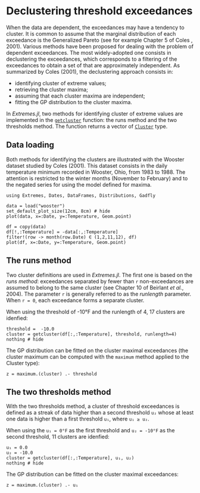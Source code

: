 
# Declustering threshold exceedances

When the data are dependent, the exceedances may have a tendency to cluster. It is common to assume that the marginal distribution of each exceedance is the Generalized Pareto (see for example Chapter 5 of Coles , 2001). Various methods have been proposed for dealing with the problem of dependent exceedances. The most widely-adopted one consists in declustering the exceedances, which corresponds to a filtering of the exceedances to obtain a set of that are approximately independent. As summarized by Coles (2001), the declustering approach consists in:
- identifying cluster of extreme values;
- retrieving the cluster maxima;
- assuming that each cluster maxima are independent;
- fitting the GP distribution to the cluster maxima.

In *Extremes.jl*, two methods for identifying cluster of extreme values are implemented in the [`getcluster`](@ref) function: the runs method and the two thresholds method. The function returns a vector of [`Cluster`](@ref) type.


## Data loading

 Both methods for identifying the clusters are illustrated with the Wooster dataset studied by Coles (2001). This dataset consists in the daily temperature minimum recorded in Wooster, Ohio, from 1983 to 1988. The attention is restricted to the winter months (November to February) and to the negated series for using the model defined for maxima.

```@setup wooster
using Extremes, Dates, DataFrames, Distributions, Gadfly
```

```@example wooster
data = load("wooster")
set_default_plot_size(12cm, 8cm) # hide
plot(data, x=:Date, y=:Temperature, Geom.point)
```

```@example wooster
df = copy(data)
df[!,:Temperature] = -data[:,:Temperature]
filter!(row -> month(row.Date) ∈ (1,2,11,12), df)
plot(df, x=:Date, y=:Temperature, Geom.point)
```


## The runs method

Two cluster definitions are used in *Extremes.jl*. The first one is based on the *runs method*:
exceedances separated by fewer than ``r`` non-exceedances are assumed to belong to the same cluster (see Chapter 10 of Beirlant *et al.*, 2004). The parameter ``r`` is generally referred to as the *runlength* parameter. When ``r = 0``, each exceedance forms a separate cluster.

When using the threshold of -10°F and the runlength of 4, 17 clusters are idenfied:

```@example wooster
threshold =  -10.0
cluster = getcluster(df[:,:Temperature], threshold, runlength=4)
nothing # hide
```

The GP distribution can be fitted on the cluster maximal exceedances (the cluster maximum can be computed with the `maximum` method applied to the Cluster type):
```@repl wooster
z = maximum.(cluster) .- threshold
```


## The two thresholds method

With the two thresholds method, a cluster of threshold exceedances is defined as a streak of data higher than a second threshold ``u₂`` whose at least one data is higher than a first threshold ``u₁``, where ``u₁ ≥ u₂``.

When using the ``u₁ = 0°F`` as the first threshold and ``u₂ = -10°F`` as the second threshold, 11 clusters are idenfied:

```@example wooster
u₁ = 0.0
u₂ = -10.0
cluster = getcluster(df[:,:Temperature], u₁, u₂)
nothing # hide
```
The GP distribution can be fitted on the cluster maximal exceedances:
```@repl wooster
z = maximum.(cluster) .- u₁
```
